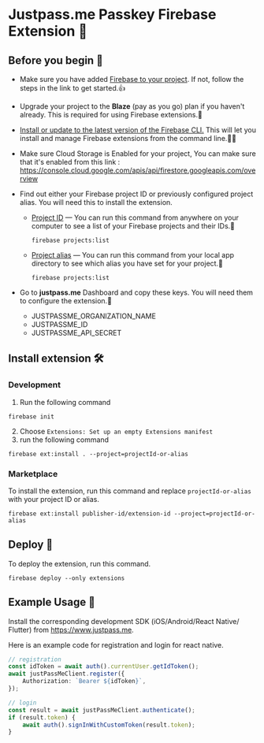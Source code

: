 # Justpass.me Passkey Firebase Extension 🚀

## Before you begin 📝
- Make sure you have added [Firebase to your project](https://firebase.google.com/docs/guides). If not, follow the steps in the link to get started.👍

- Upgrade your project to the **Blaze** (pay as you go) plan if you haven't already. This is required for using Firebase extensions.💸

- [Install or update to the latest version of the Firebase CLI.](https://firebase.google.com/docs/cli#install_the_firebase_cli) This will let you install and manage Firebase extensions from the command line.👩‍💻

- Make sure Cloud Storage is Enabled for your project, You can make sure that it's enabled from this link : https://console.cloud.google.com/apis/api/firestore.googleapis.com/overview

- Find out either your Firebase project ID or previously configured project alias. You will need this to install the extension.

    - [Project ID](https://firebase.google.com/docs/projects/learn-more#project-id) — You can run this command from anywhere on your computer to see a list of your Firebase projects and their IDs.🔎
        ```shell
        firebase projects:list
        ```
    - [Project alias](https://firebase.google.com/docs/cli#project_aliases) — You can run this command from your local app directory to see which alias you have set for your project.🔖
        ```shell
        firebase projects:list
        ```    
- Go to **justpass.me** Dashboard and copy these keys. You will need them to configure the extension.🔑
    - JUSTPASSME_ORGANIZATION_NAME
    - JUSTPASSME_ID
    - JUSTPASSME_API_SECRET

## Install extension 🛠️
### Development 

1. Run the following command

```shell
firebase init
```
2. Choose `Extensions: Set up an empty Extensions manifest`
3. run the following command

```shell
firebase ext:install . --project=projectId-or-alias
```

### Marketplace

To install the extension, run this command and replace `projectId-or-alias` with your project ID or alias.

```shell
firebase ext:install publisher-id/extension-id --project=projectId-or-alias
```

## Deploy 🚢
To deploy the extension, run this command.
```shell
firebase deploy --only extensions
```

## Example Usage 📱
Install the corresponding development SDK (iOS/Android/React Native/ Flutter) from https://www.justpass.me.

Here is an example code for registration and login for react native.

```Typescript
// registration
const idToken = await auth().currentUser.getIdToken();
await justPassMeClient.register({
    Authorization: `Bearer ${idToken}`,
});

// login
const result = await justPassMeClient.authenticate();
if (result.token) {
    await auth().signInWithCustomToken(result.token);
}
```